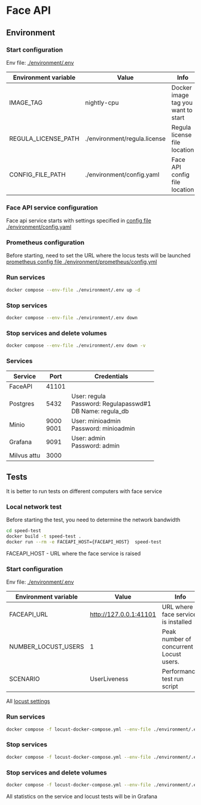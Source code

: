 # Face API

## Environment

### Start configuration

Env file: [./environment/.env](./environment/.env)

| Environment variable | Value                        | Info                               |
|----------------------|------------------------------|------------------------------------|
| IMAGE_TAG            | nightly-cpu                  | Docker image tag you want to start |
| REGULA_LICENSE_PATH  | ./environment/regula.license | Regula license file location       |
| CONFIG_FILE_PATH     | ./environment/config.yaml    | Face API config file location      |

### Face API service configuration

Face api service starts with settings specified in [config file ./environment/config.yaml](./environment/config.yaml)

### Prometheus configuration

Before starting, need to set the URL where the locus tests will be launched [prometheus config file ./environment/prometheus/config.yml](./environment/prometheus/config.yml)

### Run services

```bash
docker compose --env-file ./environment/.env up -d
```

### Stop services

```bash
docker compose --env-file ./environment/.env down
```

### Stop services and delete volumes
```bash
docker compose --env-file ./environment/.env down -v
```

### Services

| Service     | Port         | Credentials                                                        |
|-------------|--------------|--------------------------------------------------------------------|
| FaceAPI     | 41101        |                                                                    |
| Postgres    | 5432         | User: regula <br> Password: Regulapasswd#1 <br> DB Name: regula_db |
| Minio       | 9000<br>9001 | User: minioadmin <br> Password: minioadmin                         |
| Grafana     | 9091         | User: admin <br> Password: admin                                   |
| Milvus attu | 3000         |                                                                    |



## Tests
It is better to run tests on different computers with face service

### Local network test

Before starting the test, you need to determine the network bandwidth

```bash
cd speed-test
docker build -t speed-test .
docker run --rm -e FACEAPI_HOST={FACEAPI_HOST}  speed-test 
```
FACEAPI_HOST - URL where the face service is raised

### Start configuration

Env file: [./environment/.env](./environment/.env)

| Environment variable | Value                  | Info                                    |
|----------------------|------------------------|-----------------------------------------|
| FACEAPI_URL          | http://127.0.0.1:41101 | URL where face service is installed     |
| NUMBER_LOCUST_USERS  | 1                      | Peak number of concurrent Locust users. |
| SCENARIO             | UserLiveness           | Performance test run script             |

All [locust settings](https://docs.locust.io/en/stable/configuration.html) 

### Run services

```bash
docker compose -f locust-docker-compose.yml --env-file ./environment/.env up -d
```

### Stop services

```bash
docker compose -f locust-docker-compose.yml --env-file ./environment/.env down
```

### Stop services and delete volumes
```bash
docker compose -f locust-docker-compose.yml --env-file ./environment/.env down -v
```

All statistics on the service and locust tests will be in Grafana 
